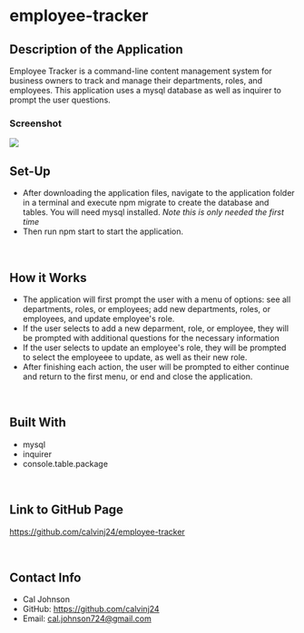# employee-tracker

## Description of the Application
Employee Tracker is a command-line content management system for business owners to track and manage their departments, roles, and employees. This application uses a mysql database as well as inquirer to prompt the user questions.

### Screenshot
<img src='./assets/screenshot.img'>

<br/>

## Set-Up
* After downloading the application files, navigate to the application folder in a terminal and execute npm migrate to create the database and tables. You will need mysql installed. *Note this is only needed the first time*
* Then run npm start to start the application.
<br/>

## How it Works
* The application will first prompt the user with a menu of options: see all departments, roles, or employees; add new departments, roles, or employees, and update employee's role.
* If the user selects to add a new deparment, role, or employee, they will be prompted with additional questions for the necessary information
* If the user selects to update an employee's role, they will be prompted to select the employeee to update, as well as their new role.
* After finishing each action, the user will be prompted to either continue and return to the first menu, or end and close the application.

<br/>

## Built With
* mysql
* inquirer
* console.table.package

<br/>

## Link to GitHub Page
https://github.com/calvinj24/employee-tracker

<br/>

## Contact Info
* Cal Johnson
* GitHub: https://github.com/calvinj24
* Email: cal.johnson724@gmail.com